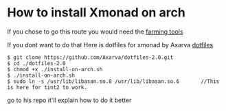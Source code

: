 # How to install Xmonad on arch

If you chose to go this route you would need the [farming tools](https://xmonad.org/INSTALL.html)

If you dont want to do that Here is dotfiles for xmonad by Axarva [dotfiles](https://github.com/Axarva/dotfiles-2.0)
~~~
$ git clone https://github.com/Axarva/dotfiles-2.0.git
$ cd ./dotfiles-2.0
$ chmod +x ./install-on-arch.sh
$ ./install-on-arch.sh
$ sudo ln -s /usr/lib/libasan.so.8 /usr/lib/libasan.so.6       //This is here for tint2 to work.
~~~
go to his repo it'll explain how to do it better
